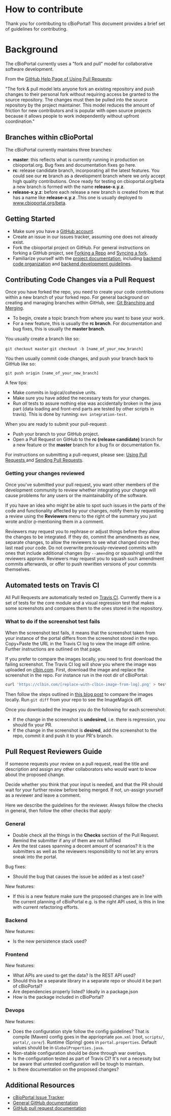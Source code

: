 # How to contribute

Thank you for contributing to cBioPortal!  This document provides a brief set of guidelines for contributing.

# Background

The cBioPortal currently uses a "fork and pull" model for collaborative software development.

From the [GitHub Help Page of Using Pull Requests](https://help.github.com/articles/using-pull-requests/):

"The fork & pull model lets anyone fork an existing repository and push changes to their personal fork without requiring access be granted to the source repository. The changes must then be pulled into the source repository by the project maintainer. This model reduces the amount of friction for new contributors and is popular with open source projects because it allows people to work independently without upfront coordination."

## Branches within cBioPortal

The cBioPortal currently maintains three branches:

 * **master**:  this reflects what is currently running in production on cbioportal.org. Bug fixes and documentation fixes go here.
 * **rc**:  release candidate branch, incorporating all the latest features. You could see our **rc** branch as a development branch where we only accept high quality contributions. Once ready for testing on cbioportal.org/beta a new branch is formed with the name **release-x.y.z**.
 *  **release-x.y.z**: before each release a new branch is created from **rc** that has a name like **release-x.y.z** .This one is usually deployed to www.cbioportal.org/beta. 

## Getting Started

 * Make sure you have a [GitHub account](https://github.com/signup/free).
 * Create an issue in our issues tracker, assuming one does not already exist.
 * Fork the cbioportal project on GitHub.  For general instructions on forking a GitHub project, see [Forking a Repo](https://help.github.com/articles/fork-a-repo/) and [Syncing a fork](https://help.github.com/articles/syncing-a-fork/).
 * Familiarize yourself with the [project documentation](https://docs.cbioportal.org), including [backend code organization](Backend-Code-Organization.md) and [backend development guidelines](Backend-Development-Guidelines.md).

## Contributing Code Changes via a Pull Request

Once you have forked the repo, you need to create your code contributions within a new branch of your forked repo.  For general background on creating and managing branches within GitHub, see:  [Git Branching and Merging](https://git-scm.com/book/en/v2/Git-Branching-Basic-Branching-and-Merging).

* To begin, create a topic branch from where you want to base your work.
 * For a new feature, this is usually the **rc branch**.  For documentation and bug fixes, this is usually the **master branch**.

You usually create a branch like so:

```git checkout master```
```git checkout -b [name_of_your_new_branch]```

You then usually commit code changes, and push your branch back to GitHub like so:

```git push origin [name_of_your_new_branch]```

A few tips:

* Make commits in logical/cohesive units.
* Make sure you have added the necessary tests for your changes.
* Run _all_ tests to assure nothing else was accidentally broken in the java part (data loading and front-end parts are tested by other scripts in travis). This is done by running:  ```mvn integration-test```.

When you are ready to submit your pull-request:

* Push your branch to your GitHub project.
* Open a Pull Request on GitHub to the **rc (release candidate)** branch for a new feature or the **master** branch for a bug fix or documentation fix.

For instructions on submitting a pull-request, please see:  [Using Pull Requests ](https://help.github.com/articles/using-pull-requests/) and [Sending Pull Requests](http://help.github.com/send-pull-requests/).

### Getting your changes reviewed

Once you've submitted your pull request, you want
other members of the development community to review
whether integrating your change will cause problems
for any users or the maintainability of the software.

If you have an idea who might be able to spot such issues
in the parts of the code and functionality affected by your changes,
notify them by requesting a review using the **Reviewers** menu
to the right of the summary you just wrote
and/or `@`-mentioning them in a comment.

Reviewers may request you to rephrase or adjust things
before they allow the changes to be integrated.
If they do, commit the amendments as new, separate changes,
to allow the reviewers to see what changed since they last read your code.
Do not overwrite previously-reviewed commits with
ones that include additional changes (by `--amend`ing or squashing)
until the reviewers approve.
Reviewers may request you to squash such amendment commits afterwards,
or offer to push rewritten versions of your commits themselves.

## Automated tests on Travis CI
All Pull Requests are automatically tested on [Travis
CI](https://travis-ci.org/cBioPortal/cbioportal/pull_requests). Currently there
is a set of tests for the core module and a visual regression test that makes
some screenshots and compares them to the ones stored in the repository.

### What to do if the screenshot test fails
When the screenshot test fails, it means that the screenshot taken from your
instance of the portal differs from the screenshot stored in the repo.
Copy+Paste the URL in the Travis CI log to view the image diff online. Further
instructions are outlined on that page.

If you prefer to compare the images locally, you need to first download the
failing screenshot. The Travis CI log will show you where the image was
uploaded on [clbin.com](https://clbin.com). First, download the image and
replace the screenshot in the repo. For instance run in the root dir of
cBioPortal:

```bash
curl 'https://clbin.com/[replace-with-clbin-image-from-log].png' > test/end-to-end/screenshots/[replace-with-image-from-repo].png
```

Then follow the steps outlined in [this blog post](http://www.akikoskinen.info/image-diffs-with-git/) to compare the 
images locally. Run `git diff` from your repo to see the ImageMagick diff.

Once you downloaded the images you do the following for each screenshot:

- If the change in the screenshot is **undesired**, i.e. there is regression, you
  should fix your PR.
- If the change in the screenshot is **desired**, add the screenshot to the
  repo, commit it and push it to your PR's branch.

## Pull Request Reviewers Guide
If someone requests your review on a pull request,
read the title and description and assign any other collaborators
who would want to know about the proposed change.

Decide whether you think that your input is needed,
and that the PR should wait for your further review before being merged.
If not, un-assign yourself as a reviewer and leave a comment.

Here we describe the guidelines for the reviewer. Always follow the checks in
general, then follow the other checks that apply:

### General
- Double check all the things in the **Checks** section of the Pull Request.
  Remind the submitter if any of them are not fulfilled
- Are the test cases spanning a decent amount of scenarios? It is the
  submitters as well as the reviewers responsibility to not let any errors
  sneak into the portal.

Bug fixes:

- Should the bug that causes the issue be added as a test case?

New features:

- If this is a new feature make sure the proposed changes are in line with the
  current planning of cBioPortal e.g. is the right API used, is this in line
  with current refactoring efforts.

### Backend
New features:

- Is the new persistence stack used?

### Frontend
New features:

- What APIs are used to get the data? Is the REST API used?
- Should this be a separate library in a separate repo or should it be part of cBioPortal?
- Are dependencies properly listed? Ideally in a package.json
- How is the package included in cBioPortal?

### Devops
New features:

- Does the configuration style follow the config guidelines? That is compile
  (Maven) config goes in the appriopriate `pom.xml` (root, `scripts/`, `portal/`, `core/`).
  Runtime (Spring) goes in `portal.properties`. Default values should be in `GlobalProperties.java`.
- Non-stable configuration should be done through war overlays.
- Is the configuration tested as part of Travis CI? It's not a necessity but be
  aware that untested configuration will be tough to maintain.
- Is there documentation on the proposed changes?

## Additional Resources

* [cBioPortal Issue Tracker](https://github.com/cBioPortal/cbioportal/issues)
* [General GitHub documentation](http://help.github.com/)
* [GitHub pull request documentation](http://help.github.com/send-pull-requests/)
